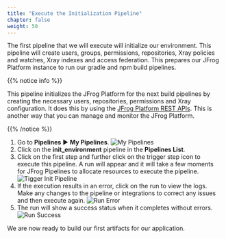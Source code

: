 ```yaml
---
title: "Execute the Initialization Pipeline"
chapter: false
weight: 50
---
```

The first pipeline that we will execute will initialize our environment. This pipeline will create users, groups, permissions, repositories, Xray policies and watches, Xray indexes and access federation. This prepares our JFrog Platform instance to run our gradle and npm build pipelines.

{{% notice info %}}
<p style='text-align: left;'>
This pipeline initializes the JFrog Platform for the next build pipelines by creating the necessary users, repositories, permissions and Xray configuration. It does this by using the <a href="https://www.jfrog.com/confluence/display/JFROG/REST+API" target="restapi">JFrog Platform REST APIs</a>. This is another way that you can manage and monitor the JFrog Platform. 
</p>
{{% /notice %}}

1. Go to **Pipelines** ► **My Pipelines**.
![My Pipelines](/images/MyPipelinesFinal.png)
2. Click on the **init_environment** pipeline in the **Pipelines List**.
3. Click on the first step and further click on the trigger step icon to execute this pipeline. A run will appear and it will take a few moments for JFrog Pipelines to allocate resources to execute the pipeline.
![Tigger Init Pipeline](/images/TriggerInitPipeline.png)
4. If the execution results in an error, click on the run to view the logs. Make any changes to the pipeline or integrations to correct any issues and then execute again.
![Run Error](/images/RunError.png)
5. The run will show a success status when it completes without errors.
![Run Success](/images/RunSuccess.png)

We are now ready to build our first artifacts for our application.

